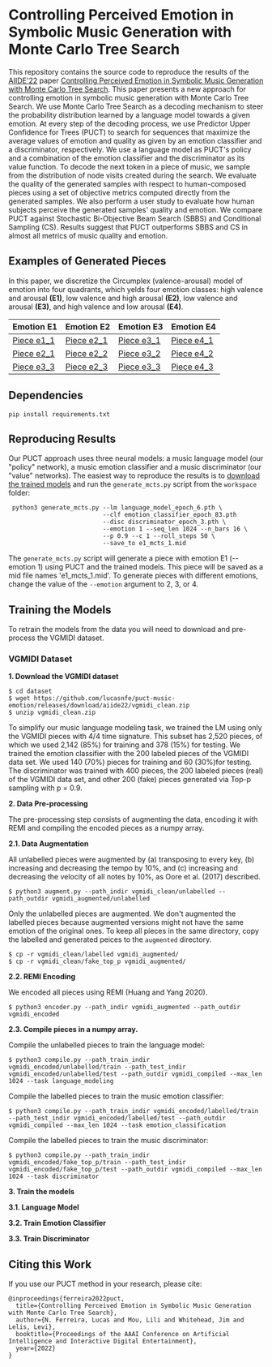 # Controlling Perceived Emotion in Symbolic Music Generation with Monte Carlo Tree Search

This repository contains the source code to reproduce the results of the [AIIDE'22](https://sites.google.com/view/aiide-2022/) paper [Controlling Perceived Emotion in Symbolic Music Generation with Monte Carlo Tree Search](https://arxiv.org/abs/2208.05162). This paper presents a new approach for controlling emotion in symbolic music generation with Monte Carlo Tree Search. We use Monte Carlo Tree Search as a decoding mechanism to steer the probability distribution learned by a language model towards a given emotion. At every step of the decoding process, we use Predictor Upper Confidence for Trees (PUCT) to search for sequences that maximize the average values of emotion and quality as given by an emotion classifier and a discriminator, respectively. We use a language model as PUCT's policy and a combination of the emotion classifier and the discriminator as its value function. To decode the next token in a piece of music, we sample from the distribution of node visits created during the search. We evaluate the quality of the generated samples with respect to human-composed pieces using a set of objective metrics computed directly from the generated samples. We also perform a user study to evaluate how human subjects perceive the generated samples' quality and emotion. We compare PUCT against Stochastic Bi-Objective Beam Search (SBBS) and Conditional Sampling (CS). Results suggest that PUCT outperforms SBBS and CS in almost all metrics of music quality and emotion.

## Examples of Generated Pieces

In this paper, we discretize the Circumplex (valence-arousal) model of emotion into four quadrants, which yelds four emotion classes: high valence and arousal **(E1)**, low valence and high arousal **(E2)**, low valence and arousal **(E3)**, and high valence and low arousal **(E4)**.

| **Emotion E1**  | **Emotion E2** | **Emotion E3**  | **Emotion E4** |
| ------------- | ------------- | ------------- | ------------- |
| [Piece e1_1](https://raw.githubusercontent.com/lucasnfe/aiide22/main/experiments/user_study/static/audio/mcts/e1_fake_mcts_7.mp3)  | [Piece e2_1](https://raw.githubusercontent.com/lucasnfe/aiide22/main/experiments/user_study/static/audio/mcts/e2_fake_mcts_3.mp3)  | [Piece e3_1](https://raw.githubusercontent.com/lucasnfe/aiide22/main/experiments/user_study/static/audio/mcts/e3_fake_mcts_7.mp3)  | [Piece e4_1](https://raw.githubusercontent.com/lucasnfe/aiide22/main/experiments/user_study/static/audio/mcts/e4_fake_mcts_1.mp3)  |
| [Piece e2_1](https://raw.githubusercontent.com/lucasnfe/aiide22/main/experiments/user_study/static/audio/mcts/e1_fake_mcts_8.mp3)  | [Piece e2_2](https://raw.githubusercontent.com/lucasnfe/aiide22/main/experiments/user_study/static/audio/mcts/e2_fake_mcts_4.mp3)  | [Piece e3_2](https://raw.githubusercontent.com/lucasnfe/aiide22/main/experiments/user_study/static/audio/mcts/e3_fake_mcts_1.mp3)  | [Piece e4_2](https://raw.githubusercontent.com/lucasnfe/aiide22/main/experiments/user_study/static/audio/mcts/e4_fake_mcts_2.mp3) | 
| [Piece e3_3](https://raw.githubusercontent.com/lucasnfe/aiide22/main/experiments/user_study/static/audio/mcts/e1_fake_mcts_10.mp3)  | [Piece e2_3](https://raw.githubusercontent.com/lucasnfe/aiide22/main/experiments/user_study/static/audio/mcts/e2_fake_mcts_7.mp3)  | [Piece e3_3](https://raw.githubusercontent.com/lucasnfe/aiide22/main/experiments/user_study/static/audio/mcts/e3_fake_mcts_17.mp3)  | [Piece e4_3](https://raw.githubusercontent.com/lucasnfe/aiide22/main/experiments/user_study/static/audio/mcts/e4_fake_mcts_3.mp3) | 

## Dependencies

```
pip install requirements.txt
```

## Reproducing Results

Our PUCT approach uses three neural models: a music language model (our "policy" network), a music emotion classifier and a music discriminator (our "value" networks). The easiest way to reproduce the results is to [download the trained models](https://drive.google.com/drive/folders/1bgx-r2gFi6yFTFGTOZbnrxUVvue-Dold?usp=sharing) and run the `generate_mcts.py` script from the `workspace` folder:

```
 python3 generate_mcts.py --lm language_model_epoch_6.pth \ 
                          --clf emotion_classifier_epoch_83.pth 
                          --disc discriminator_epoch_3.pth \
                          --emotion 1 --seq_len 1024 --n_bars 16 \
                          --p 0.9 --c 1 --roll_steps 50 \
                          --save_to e1_mcts_1.mid
```

The `generate_mcts.py` script will generate a piece with emotion E1 (--emotion 1) using PUCT and the trained models. This piece will be saved as a mid file names 'e1_mcts_1.mid'. To generate pieces with different emotions, change the value of the `--emotion` argument to 2, 3, or 4.

## Training the Models

To retrain the models from the data you will need to download and pre-process the VGMIDI dataset.

### VGMIDI Dataset 

**1. Download the VGMIDI dataset**

```
$ cd dataset
$ wget https://github.com/lucasnfe/puct-music-emotion/releases/download/aiide22/vgmidi_clean.zip
$ unzip vgmidi_clean.zip
```

To simplify our music language modeling task, we trained the LM using only the VGMIDI pieces with 4/4 time signature. This subset 
has 2,520 pieces, of which we used 2,142 (85%) for training and 378 (15%) for testing. We trained the emotion classifier with the 200 labeled pieces of the VGMIDI data set. We used 140 (70%) pieces for training and 60 (30%)for testing.  The discriminator was trained with 400 pieces, the 200 labeled pieces (real) of the VGMIDI data set, and other 200 (fake) pieces generated via Top-p sampling with p = 0.9.

**2. Data Pre-processing**

The pre-processing step consists of augmenting the data, encoding it with REMI and compiling the encoded pieces as a numpy array.

**2.1. Data Augmentation**

All unlabelled pieces were augmented by (a) transposing to every key, (b) increasing and decreasing the tempo by 10%, and (c) increasing and decreasing the velocity of all notes by 10%, as Oore et al. (2017) described.

```
$ python3 augment.py --path_indir vgmidi_clean/unlabelled --path_outdir vgmidi_augmented/unlabelled
```

Only the unlabelled pieces are augmented. We don't augmented the labelled pieces because augmented versions might not have the same emotion of the original ones. To keep all pieces in the same directory, copy the labelled and generated peices to the `augmented` directory.


```
$ cp -r vgmidi_clean/labelled vgmidi_augmented/
$ cp -r vgmidi_clean/fake_top_p vgmidi_augmented/
```

**2.2. REMI Encoding**

We encoded all pieces using REMI (Huang and Yang 2020).

```
$ python3 encoder.py --path_indir vgmidi_augmented --path_outdir vgmidi_encoded
```

**2.3. Compile pieces in a numpy array.**

Compile the unlabelled pieces to train the language model:

```
$ python3 compile.py --path_train_indir vgmidi_encoded/unlabelled/train --path_test_indir vgmidi_encoded/unlabelled/test --path_outdir vgmidi_compiled --max_len 1024 --task language_modeling
```

Compile the labelled pieces to train the music emotion classifier:

```
$ python3 compile.py --path_train_indir vgmidi_encoded/labelled/train --path_test_indir vgmidi_encoded/labelled/test --path_outdir vgmidi_compiled --max_len 1024 --task emotion_classification
```

Compile the labelled pieces to train the music discriminator:

```
$ python3 compile.py --path_train_indir vgmidi_encoded/fake_top_p/train --path_test_indir vgmidi_encoded/fake_top_p/test --path_outdir vgmidi_compiled --max_len 1024 --task discriminator
```

**3. Train the models**

**3.1. Language Model**

**3.2. Train Emotion Classifier**

**3.3. Train Discriminator**

## Citing this Work

If you use our PUCT method in your research, please cite:

```
@inproceedings{ferreira2022puct,
  title={Controlling Perceived Emotion in Symbolic Music Generation with Monte Carlo Tree Search},
  author={N. Ferreira, Lucas and Mou, Lili and Whitehead, Jim and Lelis, Levi},
  booktitle={Proceedings of the AAAI Conference on Artificial Intelligence and Interactive Digital Entertainment},
  year={2022}
}
```
